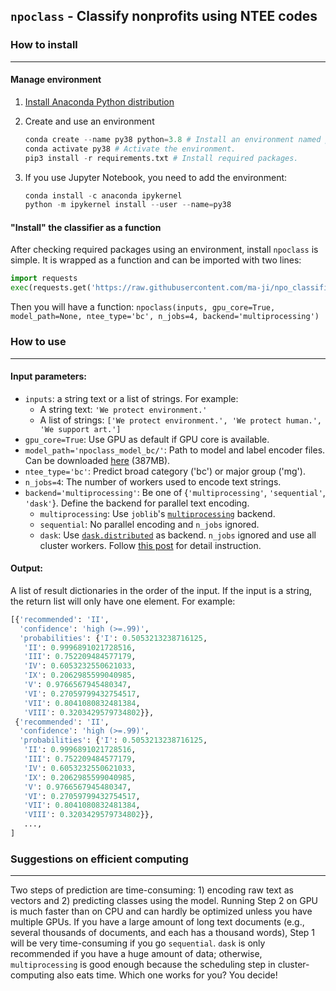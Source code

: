 `npoclass` - Classify nonprofits using NTEE codes
---

### How to install
---

#### Manage environment

1. [Install Anaconda Python distribution](https://www.anaconda.com/products/individual)
2. Create and use an environment

    ```Python
    conda create --name py38 python=3.8 # Install an environment named py38, using Python 3.8 as backend.
    conda activate py38 # Activate the environment.
    pip3 install -r requirements.txt # Install required packages.
    ```
3. If you use Jupyter Notebook, you need to add the environment:

    ```Python
    conda install -c anaconda ipykernel
    python -m ipykernel install --user --name=py38
    ```

#### "Install" the classifier as a function

After checking required packages using an environment, install `npoclass` is simple. It is wrapped as a function and can be imported with two lines:

```Python
import requests
exec(requests.get('https://raw.githubusercontent.com/ma-ji/npo_classifier/master/API/npoclass.py').text)
```

Then you will have a function: `npoclass(inputs, gpu_core=True, model_path=None, ntee_type='bc', n_jobs=4, backend='multiprocessing')`


### How to use
---

#### Input parameters:
- `inputs`: a string text or a list of strings. For example:
    - A string text: `'We protect environment.'`
    - A list of strings: `['We protect environment.', 'We protect human.', 'We support art.']`
- `gpu_core=True`: Use GPU as default if GPU core is available.
- `model_path='npoclass_model_bc/'`: Path to model and label encoder files. Can be downloaded [here](https://jima.me/open/npoclass_model_bc.zip) (387MB).
- `ntee_type='bc'`: Predict broad category ('bc') or major group ('mg').
- `n_jobs=4`: The number of workers used to encode text strings.
- `backend='multiprocessing'`: Be one of {`'multiprocessing'`, `'sequential'`, `'dask'`}. Define the backend for parallel text encoding.
    - `multiprocessing`: Use `joblib`'s [`multiprocessing`](https://joblib.readthedocs.io/en/latest/parallel.html#parallel-reference-documentation) backend.
    - `sequential`: No parallel encoding and `n_jobs` ignored.
    - `dask`: Use [`dask.distributed`](https://distributed.dask.org/en/latest/client.html) as backend. `n_jobs` ignored and use all cluster workers. Follow [this post](https://jima.me/?p=950) for detail instruction.

#### Output:

A list of result dictionaries in the order of the input. If the input is a string, the return list will only have one element. For example:

```Python
[{'recommended': 'II',
  'confidence': 'high (>=.99)',
  'probabilities': {'I': 0.5053213238716125,
   'II': 0.9996891021728516,
   'III': 0.752209484577179,
   'IV': 0.6053232550621033,
   'IX': 0.2062985599040985,
   'V': 0.9766567945480347,
   'VI': 0.27059799432754517,
   'VII': 0.8041080832481384,
   'VIII': 0.3203429579734802}},
 {'recommended': 'II',
  'confidence': 'high (>=.99)',
  'probabilities': {'I': 0.5053213238716125,
   'II': 0.9996891021728516,
   'III': 0.752209484577179,
   'IV': 0.6053232550621033,
   'IX': 0.2062985599040985,
   'V': 0.9766567945480347,
   'VI': 0.27059799432754517,
   'VII': 0.8041080832481384,
   'VIII': 0.3203429579734802}},
   ...,
]
```


### Suggestions on efficient computing
---

Two steps of prediction are time-consuming: 1) encoding raw text as vectors and 2) predicting classes using the model. Running Step 2 on GPU is much faster than on CPU and can hardly be optimized unless you have multiple GPUs. If you have a large amount of long text documents (e.g., several thousands of documents, and each has a thousand words), Step 1 will be very time-consuming if you go `sequential`. `dask` is only recommended if you have a huge amount of data; otherwise, `multiprocessing` is good enough because the scheduling step in cluster-computing also eats time. Which one works for you? You decide!


<!-- ### TODOs:
- List of Q&A.
    - [x] Use GPU or CPU.
    - <s> OMM errors.</s>
- [x] Parallel input encoding.
- <s>Publish on PyPI.</s> -->
